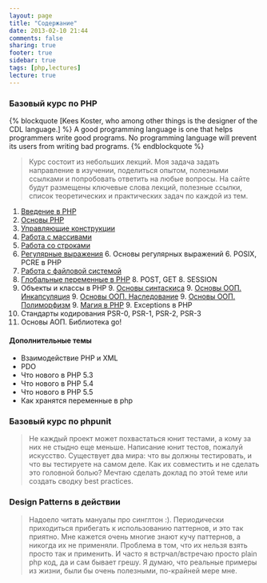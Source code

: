 ```yaml
---
layout: page
title: "Содержание"
date: 2013-02-10 21:44
comments: false
sharing: true
footer: true
sidebar: true
tags: [php,lectures]
lecture: true
---
```

### Базовый курс по PHP

{% blockquote [Kees Koster, who among other things is the designer of the CDL language.] %}
A good programming language is one that helps programmers write good programs. No programming language will prevent its users from writing bad programs.
{% endblockquote %}

> Курс состоит из небольших лекций. Моя задача задать направление в изучении, поделиться опытом, полезными ссылками и попробовать ответить на любые вопросы.
На сайте будут размещены ключевые слова лекций, полезные ссылки, список теоретических и практических задач по каждой из тем.


 1. [Введение в PHP](01-introduction-to-php.html)
 2. [Основы PHP](02-php-basics.html)
 3. [Управляющие конструкции](03-control-structures.html)
 4. [Работа с массивами](04-working-with-arrays.html)
 5. [Работа со строками](05-working-with-strings.html)
 6. [Регулярные выражения](06-regular-expressions.html)
     6. Основы регулярных выражений
     6. POSIX, PCRE в PHP
 7. [Работа с файловой системой](07-working-with-filesystem.html)
 8. [Глобальные переменные в PHP](08-global-variables.html)
     8. POST, GET
     8. SESSION
 9. Объекты и классы в PHP
     9. [Основы синтаскиса](09-objects-and-classes-basic-syntax.html)
     9. [Основы ООП. Инкапсуляция](09-basics-of-oop-encapsulation.html)
     9. [Основы ООП. Наследование](09-basics-of-oop-inheritance.html)
     9. [Основы ООП. Полиморфизм](09-basics-of-oop-polymorphism.html)
     9. [Магия в PHP](09-magic-methods-in-php.html)
     9. Exceptions в PHP
 10. Стандарты кодирования PSR-0, PSR-1, PSR-2, PSR-3
 11. Основы АОП. Библиотека go!

#### Дополнительные темы
 * Взаимодействие PHP и XML
 * PDO
 * Что нового в PHP 5.3
 * Что нового в PHP 5.4
 * Что нового в PHP 5.5
 * Как хранятся переменные в php

### Базовый курс по phpunit

> Не каждый проект может похвастаться юнит тестами, а кому за них не стыдно еще меньше. Написание юнит тестов, пожалуй искусство.
Существует два мира: что вы должны тестировать, и что вы тестируете на самом деле. Как их совместить и не сделать это головной болью?
Мечтаю сделать доклад по этой теме или создать сводку best practices.

### Design Patterns в действии

> Надоело читать мануалы про синглтон :). Периодически приходиться прибегать к использованию паттернов, и это так приятно.
Мне кажется очень многие знают кучу паттернов, а никогда их не применяли. Проблема в том, что их нельзя взять просто так и применить.
И часто я встрчал/встречаю просто plain php код, да и сам бывает грешу. Я думаю, что реальные примеры из жизни, были бы очень полезными, по-крайней мере мне.
